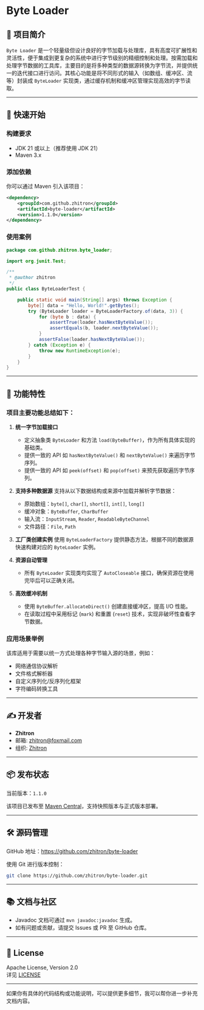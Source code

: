 # Byte Loader

## 📄 项目简介

`Byte Loader` 是一个轻量级但设计良好的字节加载与处理库，具有高度可扩展性和灵活性，便于集成到更复杂的系统中进行字节级别的精细控制和处理。按需加载和处理字节数据的工具库，主要目的是将多种类型的数据源转换为字节流，并提供统一的迭代接口进行访问。其核心功能是将不同形式的输入（如数组、缓冲区、流等）封装成 `ByteLoader` 实现类，通过缓存机制和缓冲区管理实现高效的字节读取。

---

## 🚀 快速开始

### 构建要求

- JDK 21 或以上（推荐使用 JDK 21）
- Maven 3.x

### 添加依赖

你可以通过 Maven 引入该项目：

```xml
<dependency>
    <groupId>com.github.zhitron</groupId>
    <artifactId>byte-loader</artifactId>
    <version>1.1.0</version>
</dependency>
```

###  使用案例

```java
package com.github.zhitron.byte_loader;

import org.junit.Test;

/**
 * @author zhitron
 */
public class ByteLoaderTest {

    public static void main(String[] args) throws Exception {
        byte[] data = "Hello, World!".getBytes();
        try (ByteLoader loader = ByteLoaderFactory.of(data, 3)) {
            for (byte b : data) {
                assertTrue(loader.hasNextByteValue());
                assertEquals(b, loader.nextByteValue());
            }
            assertFalse(loader.hasNextByteValue());
        } catch (Exception e) {
            throw new RuntimeException(e);
        }
    }
}
```

---

## 🧩 功能特性

### 项目主要功能总结如下：

1. **统一字节加载接口**
    - 定义抽象类 `ByteLoader` 和方法 `load(ByteBuffer)`，作为所有具体实现的基础类。
    - 提供一致的 API 如 `hasNextByteValue()` 和 `nextByteValue()` 来遍历字节序列。
    - 提供一致的 API 如 `peek(offset)` 和 `pop(offset)` 来预先获取遍历字节序列。

2. **支持多种数据源**
   支持从以下数据结构或来源中加载并解析字节数据：
    - 原始数组：`byte[]`, `char[]`, `short[]`, `int[]`, `long[]`
    - 缓冲对象：`ByteBuffer`, `CharBuffer`
    - 输入流：`InputStream`, `Reader`, `ReadableByteChannel`
    - 文件路径：`File`, `Path`

3. **工厂类创建实例**
   使用 `ByteLoaderFactory` 提供静态方法，根据不同的数据源快速构建对应的 `ByteLoader` 实例。

4. **资源自动管理**
    - 所有 `ByteLoader` 实现类均实现了 `AutoCloseable` 接口，确保资源在使用完毕后可以正确关闭。

5. **高效缓冲机制**
    - 使用 `ByteBuffer.allocateDirect()` 创建直接缓冲区，提高 I/O 性能。
    - 在读取过程中采用标记 (`mark`) 和重置 (`reset`) 技术，实现非破坏性查看字节数据。

### 应用场景举例

该库适用于需要以统一方式处理各种字节输入源的场景，例如：
- 网络通信协议解析
- 文件格式解析器
- 自定义序列化/反序列化框架
- 字符编码转换工具

---

## ✍️ 开发者

- **Zhitron**
- 邮箱: zhitron@foxmail.com
- 组织: [Zhitron](https://github.com/zhitron)

---

## 📦 发布状态

当前版本：`1.1.0`

该项目已发布至 [Maven Central](https://search.maven.org/)，支持快照版本与正式版本部署。

---

## 🛠 源码管理

GitHub 地址：https://github.com/zhitron/byte-loader

使用 Git 进行版本控制：

```bash
git clone https://github.com/zhitron/byte-loader.git
```


---

## 📚 文档与社区

- Javadoc 文档可通过 `mvn javadoc:javadoc` 生成。
- 如有问题或贡献，请提交 Issues 或 PR 至 GitHub 仓库。

---

## 📎 License

Apache License, Version 2.0  
详见 [LICENSE](https://www.apache.org/licenses/LICENSE-2.0.txt)

---

如果你有具体的代码结构或功能说明，可以提供更多细节，我可以帮你进一步补充文档内容。
